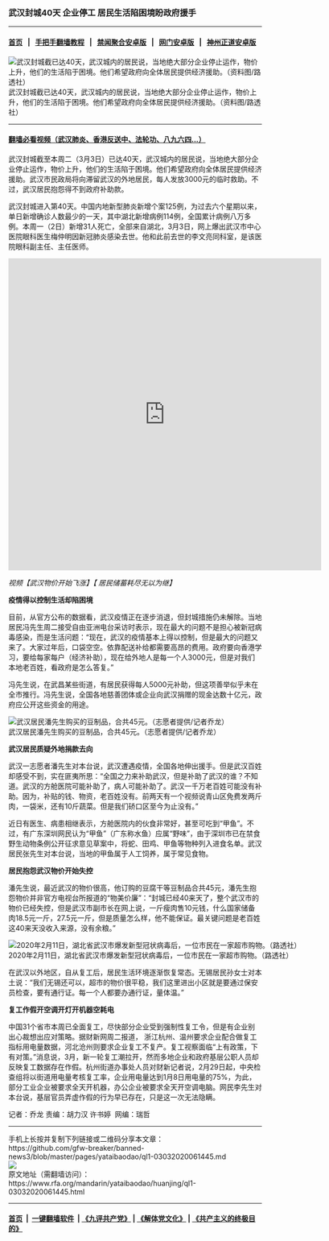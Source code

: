 ### 武汉封城40天 企业停工    居民生活陷困境盼政府援手
------------------------

#### [首页](https://github.com/gfw-breaker/banned-news3/blob/master/README.md) &nbsp;&nbsp;|&nbsp;&nbsp; [手把手翻墙教程](https://github.com/gfw-breaker/guides/wiki) &nbsp;&nbsp;|&nbsp;&nbsp; [禁闻聚合安卓版](https://github.com/gfw-breaker/bn-android) &nbsp;&nbsp;|&nbsp;&nbsp; [网门安卓版](https://github.com/oGate2/oGate) &nbsp;&nbsp;|&nbsp;&nbsp; [神州正道安卓版](https://github.com/SzzdOgate/update) 



<div id="headerimg">
 <img alt="武汉封城截已达40天，武汉城内的居民说，当地绝大部分企业停止运作，物价上升，他们的生活陷于困境。他们希望政府向全体居民提供经济援助。（资料图/路透社）" src="https://www.rfa.org/mandarin/yataibaodao/huanjing/ql1-03032020061445.html/2020-02-11T061915Z_1972685528_RC26YE9EJEXX_RTRMADP_3_CHINA-HEALTH-XI-ECONOMY.JPG/@@images/abe0d66d-18fe-41a9-b9b0-66f45bbbf565.jpeg" title="武汉封城截已达40天，武汉城内的居民说，当地绝大部分企业停止运作，物价上升，他们的生活陷于困境。他们希望政府向全体居民提供经济援助。（资料图/路透社）"/>
 <div id="headerimgcontents">
  <div id="headerimgcaption">
   <span>
    武汉封城截已达40天，武汉城内的居民说，当地绝大部分企业停止运作，物价上升，他们的生活陷于困境。他们希望政府向全体居民提供经济援助。（资料图/路透社）
   </span>
   <!-- zoomattribute -->
  </div>
  <!-- headerimgcaption -->
 </div>
 <!-- headerimagecontents -->
</div>

<hr/>


#### [翻墙必看视频（武汉肺炎、香港反送中、法轮功、八九六四...）](https://github.com/gfw-breaker/banned-news3/blob/master/pages/link3.md)

<div id="storytext">
 <div>
  <div class="slot_header">
  </div>
 </div>
 <p>
  武汉封城截至本周二（3月3日）已达40天，武汉城内的居民说，当地绝大部分企业停止运作，物价上升，他们的生活陷于困境。他们希望政府向全体居民提供经济援助。武汉市民政局将向滞留武汉的外地居民，每人发放3000元的临时救助。不过，武汉居民抱怨得不到政府补助款。
 </p>
 <p>
  武汉封城进入第40天。中国内地新型肺炎新增个案125例，为过去六个星期以来，单日新增确诊人数最少的一天，其中湖北新增病例114例，全国累计病例八万多例。本周一（2日）新增31人死亡，全部来自湖北，3月3日，网上爆出武汉市中心医院眼科医生梅仲明因新冠肺炎感染去世。他和此前去世的李文亮同科室，是该医院眼科副主任、主任医师。
 </p>
 <p>
 </p>
 <p>
 </p>
 <p>
  <iframe frameborder="0" height="620" scrolling="no" src="https://www.facebook.com/plugins/video.php?href=https%3A%2F%2Fwww.facebook.com%2FRFAChinese%2Fvideos%2F241553533536762%2F&amp;show_text=0&amp;width=622" width="622">
  </iframe>
 </p>
 <p>
  <i>
   视频【武汉物价开始飞涨】【 居民储蓄耗尽无以为继】
  </i>
 </p>
 <p>
 </p>
 <p>
  <b>
   疫情得以控制生活却陷困境
  </b>
 </p>
 <p>
  目前，从官方公布的数据看，武汉疫情正在逐步消退，但封城措施仍未解除。当地居民冯先生周二接受自由亚洲电台采访时表示，现在最大的问题不是担心被新冠病毒感染，而是生活问题：“现在，武汉的疫情基本上得以控制，但是最大的问题又来了。大家过年后，口袋空空。依靠配送补给都需要高昂的费用。政府要向香港学习，要给每家每户（经济补助），现在给外地人是每一个人3000元，但是对我们本地老百姓，看政府是怎么答复。”
 </p>
 <p>
  冯先生说，在武昌某些街道，有居民获得每人5000元补助，但这项善举似乎未在全市推行。冯先生说，全国各地慈善团体或企业向武汉捐赠的现金达数十亿元，政府应公开这些资金的用途。
 </p>
 <p>
 </p>
 <p>
  <div class="image-inline captioned" style="width:750px;">
   <div style="width:750px;">
    <img alt="武汉居民潘先生购买的豆制品，合共45元。（志愿者提供/记者乔龙）" src="https://www.rfa.org/mandarin/yataibaodao/huanjing/ql1-03032020061445.html/m0303-ql1p.jpg" title="武汉居民潘先生购买的豆制品，合共45元。（志愿者提供/记者乔龙）"/>
   </div>
   <div class="image-caption">
    <span style="width:750px;">
     武汉居民潘先生购买的豆制品，合共45元。（志愿者提供/记者乔龙）
    </span>
    <span class="copyright">
    </span>
   </div>
  </div>
 </p>
 <p>
  <b>
   武汉居民质疑外地捐款去向
  </b>
 </p>
 <p>
  武汉一志愿者潘先生对本台说，武汉遭遇疫情，全国各地伸出援手。但是武汉百姓却感受不到，实在匪夷所思：“全国之力来补助武汉，但是补助了武汉的谁？不知道。武汉的方舱医院可能补助了，病人可能补助了。武汉一千万老百姓可能没有补助。因为，补贴的钱、物资，老百姓没有。前两天有一个视频说青山区免费发两斤肉，一袋米，还有10斤蔬菜。但是我们硚口区至今为止没有。”
 </p>
 <p>
  近日有医生、病患相继表示，方舱医院内的伙食非常好，甚至可吃到“甲鱼”。不过，有广东深圳网民认为“甲鱼”（广东称水鱼）应属“野味”，由于深圳市已在禁食野生动物条例公开征求意见草案中，将蛇、田鸡、甲鱼等物种列入进食名单。武汉居民张先生对本台说，当地的甲鱼属于人工饲养，属于常见食物。
 </p>
 <p>
  <b>
   居民抱怨武汉物价开始失控
  </b>
 </p>
 <p>
  潘先生说，最近武汉的物价很高，他订购的豆腐干等豆制品合共45元，潘先生抱怨物价并非官方电视台所报道的“物美价廉”：“封城已经40来天了，整个武汉市的物价已经失控，但是武汉市副市长在网上说，一斤瘦肉售10元钱，什么国家储备肉18.5元一斤，27.5元一斤，但是质量怎么样，他不能保证。最关键问题是老百姓这40来天没收入来源，没有余粮。”
 </p>
 <p>
 </p>
 <p>
  <div class="image-inline captioned" style="width:1500px;">
   <div style="width:1500px;">
    <img alt="2020年2月11日，湖北省武汉市爆发新型冠状病毒后，一位市民在一家超市购物。（路透社）" src="https://www.rfa.org/mandarin/yataibaodao/huanjing/ql1-03032020061445.html/2020-02-11T101856Z_460775735_RC2AYE9QIAP1_RTRMADP_3_CHINA-HEALTH.JPG" title="2020年2月11日，湖北省武汉市爆发新型冠状病毒后，一位市民在一家超市购物。（路透社）"/>
   </div>
   <div class="image-caption">
    <span style="width:1500px;">
     2020年2月11日，湖北省武汉市爆发新型冠状病毒后，一位市民在一家超市购物。（路透社）
    </span>
    <span class="copyright">
    </span>
   </div>
  </div>
 </p>
 <p>
  在武汉以外地区，自从复工后，居民生活环境逐渐恢复常态。无锡居民孙女士对本土说：“我们无锡还可以，超市的物价很平稳，我们这里进出小区就是要通过保安员检查，要有通行证。每一个人都要办通行证，量体温。”
 </p>
 <p>
  <b>
   复工作假开空调开灯开机器空耗电
  </b>
 </p>
 <p>
  中国31个省市本周已全面复工，尽快部分企业受到强制性复工令，但是有企业别出心裁想出应对策略。据财新网周二报道， 浙江杭州、温州要求企业配合做复工指标用电量数据，河北沧州则要求企业复工不复产。复工视察面临“上有政策，下有对策。”消息说，3月，新一轮复工潮拉开，然而多地企业和政府基层公职人员却反映复工数据存在作假。杭州街道办事处人员对财新记者说，2月29日起，中央检查组将以街道用电量考核复工率，企业用电量达到1月8日用电量的75%，为此，部分工业企业被要求全天开机器，办公企业被要求全天开空调电脑。网民李先生对本台说，基层官员弄虚作假的行为早已存在，只是这一次无法隐瞒。
 </p>
 <p>
 </p>
 <p>
  记者：乔龙 责编：胡力汉 许书婷  网编：瑞哲
 </p>
</div>

<hr/>
手机上长按并复制下列链接或二维码分享本文章：<br/>
https://github.com/gfw-breaker/banned-news3/blob/master/pages/yataibaodao/ql1-03032020061445.md <br/>
<a href='https://github.com/gfw-breaker/banned-news3/blob/master/pages/yataibaodao/ql1-03032020061445.md'><img src='https://github.com/gfw-breaker/banned-news3/blob/master/pages/yataibaodao/ql1-03032020061445.md.png'/></a> <br/>
原文地址（需翻墙访问）：https://www.rfa.org/mandarin/yataibaodao/huanjing/ql1-03032020061445.html


------------------------
#### [首页](https://github.com/gfw-breaker/banned-news3/blob/master/README.md) &nbsp;|&nbsp; [一键翻墙软件](https://github.com/gfw-breaker/nogfw/blob/master/README.md) &nbsp;| [《九评共产党》](https://github.com/gfw-breaker/9ping.md/blob/master/README.md#九评之一评共产党是什么) | [《解体党文化》](https://github.com/gfw-breaker/jtdwh.md/blob/master/README.md) | [《共产主义的终极目的》](https://github.com/gfw-breaker/gczydzjmd.md/blob/master/README.md)


<img src='http://gfw-breaker.win/banned-news3/pages/yataibaodao/ql1-03032020061445.md' width='0px' height='0px'/>